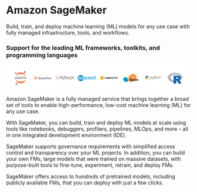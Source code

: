 # Amazon SageMaker

Build, train, and deploy machine learning (ML) models for any use case with fully managed infrastructure, tools, and workflows.

### Support for the leading ML frameworks, toolkits, and programming languages

![aws sagemaker](image.png)


Amazon SageMaker is a fully managed service that brings together a broad set of tools to enable high-performance, low-cost machine learning (ML) for any use case. 

With SageMaker, you can build, train and deploy ML models at scale using tools like notebooks, debuggers, profilers, pipelines, MLOps, and more – all in one integrated development environment (IDE). 

SageMaker supports governance requirements with simplified access control and transparency over your ML projects. In addition, you can build your own FMs, large models that were trained on massive datasets, with purpose-built tools to fine-tune, experiment, retrain, and deploy FMs. 

SageMaker offers access to hundreds of pretrained models, including publicly available FMs, that you can deploy with just a few clicks.